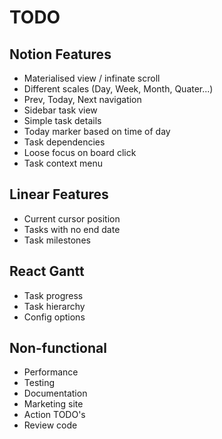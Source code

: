 # TODO

## Notion Features

- Materialised view / infinate scroll
- Different scales (Day, Week, Month, Quater...)
- Prev, Today, Next navigation
- Sidebar task view
- Simple task details
- Today marker based on time of day
- Task dependencies
- Loose focus on board click
- Task context menu

## Linear Features

- Current cursor position
- Tasks with no end date
- Task milestones

## React Gantt

- Task progress
- Task hierarchy
- Config options

## Non-functional

- Performance
- Testing
- Documentation
- Marketing site
- Action TODO's
- Review code

